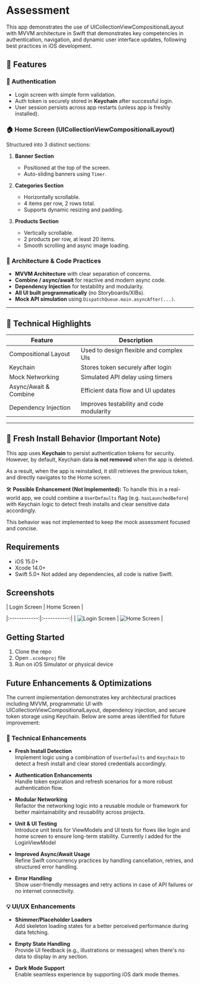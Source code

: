 # Assessment

This app demonstrates the use of UICollectionViewCompositionalLayout with MVVM architecture in Swift that demonstrates key competencies in authentication, navigation, and dynamic user interface updates, following best practices in iOS development.

## 🚀 Features

### 🔐 Authentication
- Login screen with simple form validation.
- Auth token is securely stored in **Keychain** after successful login.
- User session persists across app restarts (unless app is freshly installed).

### 🏠 Home Screen (UICollectionViewCompositionalLayout)
Structured into 3 distinct sections:

1. **Banner Section**
   - Positioned at the top of the screen.
   - Auto-sliding banners using `Timer`.

2. **Categories Section**
   - Horizontally scrollable.
   - 4 items per row, 2 rows total.
   - Supports dynamic resizing and padding.

3. **Products Section**
   - Vertically scrollable.
   - 2 products per row, at least 20 items.
   - Smooth scrolling and async image loading.

### 🔧 Architecture & Code Practices

- **MVVM Architecture** with clear separation of concerns.
- **Combine / async/await** for reactive and modern async code.
- **Dependency Injection** for testability and modularity.
- **All UI built programmatically** (no Storyboards/XIBs).
- **Mock API simulation** using `DispatchQueue.main.asyncAfter(...)`.

---

## 🧪 Technical Highlights

| Feature                     | Description                                      |
|----------------------------|--------------------------------------------------|
| Compositional Layout       | Used to design flexible and complex UIs         |
| Keychain                   | Stores token securely after login               |
| Mock Networking            | Simulated API delay using timers                |
| Async/Await & Combine      | Efficient data flow and UI updates              |
| Dependency Injection       | Improves testability and code modularity        |

---

## 🧾 Fresh Install Behavior (Important Note)

This app uses **Keychain** to persist authentication tokens for security. However, by default, Keychain data **is not removed** when the app is deleted.

As a result, when the app is reinstalled, it still retrieves the previous token, and directly navigates to the Home screen.

🛠 **Possible Enhancement (Not Implemented):**
To handle this in a real-world app, we could combine a `UserDefaults` flag (e.g. `hasLaunchedBefore`) with Keychain logic to detect fresh installs and clear sensitive data accordingly.

This behavior was not implemented to keep the mock assessment focused and concise.

## Requirements
- iOS 15.0+
- Xcode 14.0+
- Swift 5.0+
Not added any dependencies, all code is native Swift.

## Screenshots
| Login Screen | Home Screen |

|:------------:|:-----------:|
| ![Login Screen](Screenshots/login.png) | ![Home Screen](Screenshots/home.png) |


## Getting Started

1. Clone the repo
2. Open `.xcodeproj` file
3. Run on iOS Simulator or physical device

## Future Enhancements & Optimizations

The current implementation demonstrates key architectural practices including MVVM, programmatic UI with UICollectionViewCompositionalLayout, dependency injection, and secure token storage using Keychain. Below are some areas identified for future improvement:

### 🔧 Technical Enhancements

- **Fresh Install Detection**  
  Implement logic using a combination of `UserDefaults` and `Keychain` to detect a fresh install and clear stored credentials accordingly.

- **Authentication Enhancements**  
  Handle token expiration and refresh scenarios for a more robust authentication flow.

- **Modular Networking**  
  Refactor the networking logic into a reusable module or framework for better maintainability and reusability across projects.

- **Unit & UI Testing**  
  Introduce unit tests for ViewModels and UI tests for flows like login and home screen to ensure long-term stability. Currently i added for the LoginViewModel

- **Improved Async/Await Usage**  
  Refine Swift concurrency practices by handling cancellation, retries, and structured error handling.

- **Error Handling**  
  Show user-friendly messages and retry actions in case of API failures or no internet connectivity.

### 💡 UI/UX Enhancements

- **Shimmer/Placeholder Loaders**  
  Add skeleton loading states for a better perceived performance during data fetching.

- **Empty State Handling**  
  Provide UI feedback (e.g., illustrations or messages) when there's no data to display in any section.

- **Dark Mode Support**  
  Enable seamless experience by supporting iOS dark mode themes.

